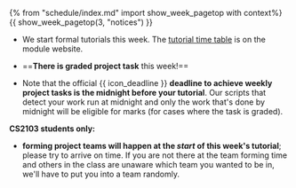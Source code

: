 {% from "schedule/index.md" import show_week_pagetop with context%}
{{ show_week_pagetop(3, "notices") }}

* We start formal tutorials this week. The [tutorial time table](https://nus-cs2103-ay1819s1.github.io/cs2103-website/admin/tutorials.html#tutorial-timetable) is on the module website.

* ==**There is graded project task** this week!==

* Note that the official {{ icon_deadline }} **deadline to achieve weekly project tasks is the midnight before your tutorial**. Our scripts that detect your work run at midnight and only the work that's done by midnight will be eligible for marks (for cases where the task is graded).

**CS2103 students only:**<br>

* **forming project teams will happen at the _start_ of this week's tutorial**; please try to arrive on time. If you are not there at the team forming time and others in the class are unaware which team you wanted to be in, we'll have to put you into a team randomly.